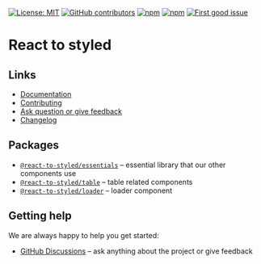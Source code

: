 [![License: MIT](https://img.shields.io/badge/License-MIT-yellow.svg)](https://opensource.org/licenses/MIT)
[![GitHub contributors](https://img.shields.io/github/contributors/react-to/react-to-styled)](https://github.com/react-to/react-to-styled/graphs/contributors)
[![npm](https://img.shields.io/npm/v/@react-to-styled/essentials)](https://www.npmjs.com/package/@react-to-styled/essentials)
[![npm](https://img.shields.io/npm/dm/@react-to-styled/essentials)](https://www.npmjs.com/package/@react-to-styled/essentials)
[![First good issue](https://img.shields.io/github/labels/react-to/react-to-styled/good%20first%20issue?label=Contribute)](https://github.com/react-to/react-to-styled/labels/good%20first%20issue)

# React to styled

## Links

- [Documentation](https://react-to.github.io/react-to-styled/)
- [Contributing](https://github.com/react-to/react-to-styled/blob/main/CONTRIBUTE.md)
- [Ask question or give feedback](https://github.com/react-to/react-to-styled/discussions)
- [Changelog](https://github.com/react-to/react-to-styled/blob/main/CHANGELOG.md)

## Packages

- [`@react-to-styled/essentials`](https://github.com/react-to/react-to-styled/tree/main/packages/essentials) – essential library that our other components use
- [`@react-to-styled/table`](https://github.com/react-to/react-to-styled/tree/main/packages/table) – table related components
- [`@react-to-styled/loader`](https://github.com/react-to/react-to-styled/tree/main/packages/loader) – loader component

## Getting help

We are always happy to help you get started:

- [GitHub Discussions](https://github.com/react-to/react-to-styled/discussions) – ask anything about the project or give feedback

